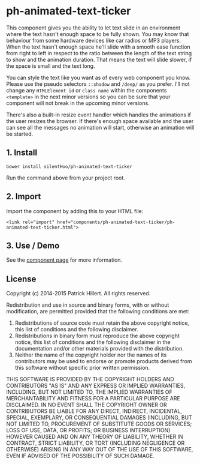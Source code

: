 ph-animated-text-ticker
================

This component  gives you the ability to let text slide in an environment where the text hasn't enough
space to be fully shown. You may know that behaviour from some hardware devices like car radios or MP3 players.
When the text hasn't enough space he'll slide with a smooth ease function from right to left in respect to the ratio
between the length of the text string to show and the animation duration. That means the text will slide slower, if
the space is small and the text long.

You can style the text like you want as of every web component you know. Please use the pseudo selectors `::shadow` and
`/deep/` as you prefer. I'll not change any `HTMLElement id` or `class name` within the components `<template>` in the
next minor versions so you can be sure that your component will not break in the upcoming minor versions.

There's also a built-in resize event handler which handles the animations if the user resizes the browser. If there's
enough space available and the user can see all the messages no animation will start, otherwise an animation will be
started.

## 1. Install

`bower install silentHoo/ph-animated-text-ticker`

Run the command above from your project root.

## 2. Import

Import the component by adding this to your HTML file:

`<link rel="import" href="components/ph-animated-text-ticker/ph-animated-text-ticker.html">`

## 3. Use / Demo

See the [component page](http://silentHoo.github.io/ph-animated-text-ticker) for more information.

## License

Copyright (c) 2014-2015 Patrick Hillert. All rights reserved.

Redistribution and use in source and binary forms, with or without
modification, are permitted provided that the following conditions are
met:

1. Redistributions of source code must retain the above copyright
notice, this list of conditions and the following disclaimer.
2. Redistributions in binary form must reproduce the above
copyright notice, this list of conditions and the following disclaimer
in the documentation and/or other materials provided with the
distribution.
3. Neither the name of the copyright holder nor the names of its
contributors may be used to endorse or promote products derived from
this software without specific prior written permission.

THIS SOFTWARE IS PROVIDED BY THE COPYRIGHT HOLDERS AND CONTRIBUTORS
"AS IS" AND ANY EXPRESS OR IMPLIED WARRANTIES, INCLUDING, BUT NOT
LIMITED TO, THE IMPLIED WARRANTIES OF MERCHANTABILITY AND FITNESS FOR
A PARTICULAR PURPOSE ARE DISCLAIMED. IN NO EVENT SHALL THE COPYRIGHT
OWNER OR CONTRIBUTORS BE LIABLE FOR ANY DIRECT, INDIRECT, INCIDENTAL,
SPECIAL, EXEMPLARY, OR CONSEQUENTIAL DAMAGES (INCLUDING, BUT NOT
LIMITED TO, PROCUREMENT OF SUBSTITUTE GOODS OR SERVICES; LOSS OF USE,
DATA, OR PROFITS; OR BUSINESS INTERRUPTION) HOWEVER CAUSED AND ON ANY
THEORY OF LIABILITY, WHETHER IN CONTRACT, STRICT LIABILITY, OR TORT
(INCLUDING NEGLIGENCE OR OTHERWISE) ARISING IN ANY WAY OUT OF THE USE
OF THIS SOFTWARE, EVEN IF ADVISED OF THE POSSIBILITY OF SUCH DAMAGE.